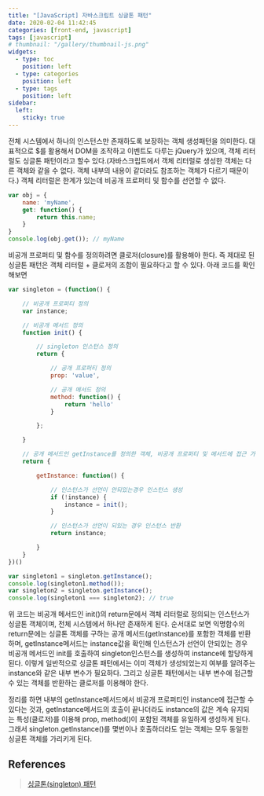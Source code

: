 ```yaml
---
title: "[JavaScript] 자바스크립트 싱글톤 패턴"
date: 2020-02-04 11:42:45
categories: [front-end, javascript]
tags: [javascript]
# thumbnail: "/gallery/thumbnail-js.png"
widgets:
  - type: toc
    position: left
  - type: categories
    position: left
  - type: tags
    position: left
sidebar:
  left:
    sticky: true
---
```


전체 시스템에서 하나의 인스턴스만 존재하도록 보장하는 객체 생성패턴을 의미한다. 대표적으로 $를 활용해서 DOM을 조작하고 이벤트도 다루는 jQuery가 있으며, 객체 리터럴도 싱글톤 패턴이라고 할수 있다.(자바스크립트에서 객체 리터럴로 생성한 객체는 다른 객체와 같을 수 없다. 객체 내부의 내용이 같더라도 참조하는 객체가 다르기 때문이다.) 객체 리터럴은 한계가 있는데 비공개 프로퍼티 및 함수를 선언할 수 없다.

<!-- more -->

```javascript
var obj = {
    name: 'myName',
    get: function() {
        return this.name;
    }
}
console.log(obj.get()); // myName
```

비공개 프로퍼티 및 함수를 정의하려면 클로저(closure)를 활용해야 한다. 즉 제대로 된 싱글톤 패턴은 객체 리터럴 + 클로저의 조합이 필요하다고 할 수 있다. 아래 코드를 확인해보면

```javascript
var singleton = (function() {

    // 비공개 프로퍼티 정의
    var instance;

    // 비공개 메서드 정의
    function init() {

        // singleton 인스턴스 정의
        return {

            // 공개 프로퍼티 정의
            prop: 'value',

            // 공개 메서드 정의
            method: function() {
                return 'hello'
            }

        };

    }

    // 공개 메서드인 getInstance를 정의한 객체, 비공개 프로퍼티 및 메서드에 접근 가능(클로저)
    return {

        getInstance: function() {

            // 인스턴스가 선언이 안되있는경우 인스턴스 생성
            if (!instance) {
                instance = init();
            }

            // 인스턴스가 선언이 되있는 경우 인스턴스 반환
            return instance;

        }
    }
})()

var singleton1 = singleton.getInstance();
console.log(singleton1.method());
var singleton2 = singleton.getInstance();
console.log(singleton1 === singleton2); // true
```

위 코드는 비공개 메서드인 init()의 return문에서 객체 리터럴로 정의되는 인스턴스가 싱글톤 객체이며, 전체 시스템에서 하나만 존재하게 된다. 순서대로 보면 익명함수의 return문에는 싱글톤 객체를 구하는 공개 메서드(getInstance)를 포함한 객체를 반환하며, getInstance메서드는 instance값을 확인해 인스턴스가 선언이 안되있는 경우 비공개 메서드인 init를 호출하여 singleton인스턴스를 생성하여 instance에 할당하게 된다. 이렇게 일반적으로 싱글톤 패턴에서는 이미 객체가 생성되었는지 여부를 알려주는 instance와 같은 내부 변수가 필요하다. 그리고 싱글톤 패턴에서는 내부 변수에 접근할 수 있는 객체를 반환하는 클로저를 이용해야 한다.

정리를 하면 내부의 getInstance메서드에서 비공개 프로퍼티인 instance에 접근할 수 있다는 것과, getInstance메서드의 호출이 끝나더라도 instance의 값은 계속 유지되는 특성(클로저)를 이용해 prop, method()이 포함된 객체를 유일하게 생성하게 된다. 그래서 singleton.getInstance()를 몇번이나 호출하더라도 얻는 객체는 모두 동일한 싱글톤 객체를 가리키게 된다.

## References
> [싱글톤(singleton) 패턴](https://webclub.tistory.com/150)

